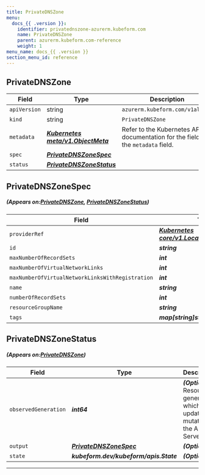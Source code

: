 ```yaml
---
title: PrivateDNSZone
menu:
  docs_{{ .version }}:
    identifier: privatednszone-azurerm.kubeform.com
    name: PrivateDNSZone
    parent: azurerm.kubeform.com-reference
    weight: 1
menu_name: docs_{{ .version }}
section_menu_id: reference
---
```


## PrivateDNSZone
| Field | Type | Description |
| ------ | ----- | ----------- |
| `apiVersion` | string | `azurerm.kubeform.com/v1alpha1` |
|    `kind` | string | `PrivateDNSZone` |
| `metadata` | ***[Kubernetes meta/v1.ObjectMeta](https://kubernetes.io/docs/reference/generated/kubernetes-api/v1.13/#objectmeta-v1-meta)***|Refer to the Kubernetes API documentation for the fields of the `metadata` field.|
| `spec` | ***[PrivateDNSZoneSpec](#PrivateDNSZoneSpec)***||
| `status` | ***[PrivateDNSZoneStatus](#PrivateDNSZoneStatus)***||
## PrivateDNSZoneSpec
##### (Appears on:[PrivateDNSZone](#PrivateDNSZone), [PrivateDNSZoneStatus](#PrivateDNSZoneStatus))
| Field | Type | Description |
| ------ | ----- | ----------- |
| `providerRef` | ***[Kubernetes core/v1.LocalObjectReference](https://kubernetes.io/docs/reference/generated/kubernetes-api/v1.13/#localobjectreference-v1-core)***||
| `id` | ***string***||
| `maxNumberOfRecordSets` | ***int***| ***(Optional)*** |
| `maxNumberOfVirtualNetworkLinks` | ***int***| ***(Optional)*** |
| `maxNumberOfVirtualNetworkLinksWithRegistration` | ***int***| ***(Optional)*** |
| `name` | ***string***||
| `numberOfRecordSets` | ***int***| ***(Optional)*** |
| `resourceGroupName` | ***string***||
| `tags` | ***map[string]string***| ***(Optional)*** |
## PrivateDNSZoneStatus
##### (Appears on:[PrivateDNSZone](#PrivateDNSZone))
| Field | Type | Description |
| ------ | ----- | ----------- |
| `observedGeneration` | ***int64***| ***(Optional)*** Resource generation, which is updated on mutation by the API Server.|
| `output` | ***[PrivateDNSZoneSpec](#PrivateDNSZoneSpec)***| ***(Optional)*** |
| `state` | ***kubeform.dev/kubeform/apis.State***| ***(Optional)*** |
---
